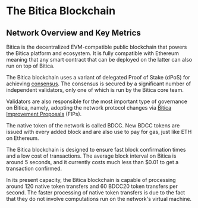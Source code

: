 # The Bitica Blockchain

## Network Overview and Key Metrics

Bitica is the decentralized EVM-compatible public blockchain that powers the Bitica platform and ecosystem. It is fully compatible with Ethereum meaning that any smart contract that can be deployed on the latter can also run on top of Bitica.

The Bitica blockchain uses a variant of delegated Proof of Stake (dPoS) for achieving [consensus](https://docs.biticablockchain.com/general/fuse-network-blockchain/fuse-consensus). The consensus is secured by a significant number of independent validators, only one of which is run by the Bitica core team.

Validators are also responsible for the most important type of governance on Bitica, namely, adopting the network protocol changes via [Bitica Improvement Proposals](https://docs.biticablockchain.com/general/fips) (FIPs). 

The native token of the network is called BDCC. New BDCC tokens are issued with every added block and are also use to pay for gas, just like ETH on Ethereum. 

The Bitica blockchain is designed to ensure fast block confirmation times and a low cost of transactions. The average block interval on Bitica is around 5 seconds, and it currently costs much less than $0.01 to get a transaction confirmed.

In its present capacity, the Bitica blockchain is capable of processing around 120 native token transfers and 60 BDCC20 token transfers per second. The faster processing of native token transfers is due to the fact that they do not involve computations run on the network's virtual machine. 

